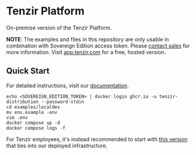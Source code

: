 # Tenzir Platform

On-premise version of the Tenzir Platform.

**NOTE**: The examples and files in this repository are only usable in combination
with Sovereign Edition access token.
Please [contact sales](https://tenzir.com/pricing) for more information.
Visit [app.tenzir.com](https://app.tenzir.com) for a free, hosted version.

## Quick Start

For detailed instructions, visit our [documentation](https://docs.tenzir.com/setup-guides/deploy-the-platform).

```
echo <SOVEREIGN_EDITION_TOKEN> | docker login ghcr.io -u tenzir-distribution --password-stdin
cd examples/localdev
mv env.example .env
vim .env
docker compose up -d
docker compose logs -f
```


For Tenzir employees, it's instead recommended to start with [this version](https://github.com/tenzir/event-horizon/tree/main/platform/compose) that ties into our deployed infrastructure.
